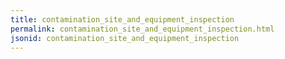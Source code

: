 ```yaml
---
title: contamination_site_and_equipment_inspection
permalink: contamination_site_and_equipment_inspection.html
jsonid: contamination_site_and_equipment_inspection
---
```

